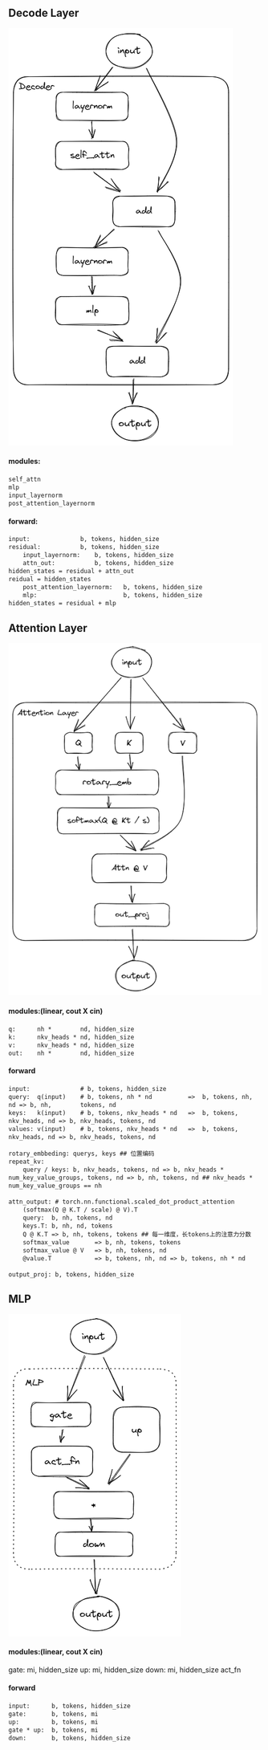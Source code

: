 
## Decode Layer
![decoder layer](Decoder.png)
#### modules:
    self_attn
    mlp
    input_layernorm
    post_attention_layernorm

#### forward:
    input:              b, tokens, hidden_size
    residual:           b, tokens, hidden_size
        input_layernorm:    b, tokens, hidden_size
        attn_out:           b, tokens, hidden_size
    hidden_states = residual + attn_out
    reidual = hidden_states
        post_attention_layernorm:   b, tokens, hidden_size
        mlp:                        b, tokens, hidden_size
    hidden_states = residual + mlp


## Attention Layer
![attention layer](attention_layer.png)

#### modules:(linear, cout X cin)
    q:      nh *        nd, hidden_size
    k:      nkv_heads * nd, hidden_size
    v:      nkv_heads * nd, hidden_size
    out:    nh *        nd, hidden_size

#### forward
    input:              # b, tokens, hidden_size
    query:  q(input)    # b, tokens, nh * nd          =>  b, tokens, nh,        nd => b, nh,        tokens, nd
    keys:   k(input)    # b, tokens, nkv_heads * nd   =>  b, tokens, nkv_heads, nd => b, nkv_heads, tokens, nd
    values: v(input)    # b, tokens, nkv_heads * nd   =>  b, tokens, nkv_heads, nd => b, nkv_heads, tokens, nd

    rotary_embbeding: querys, keys ## 位置编码
    repeat_kv:
        query / keys: b, nkv_heads, tokens, nd => b, nkv_heads * num_key_value_groups, tokens, nd => b, nh, tokens, nd ## nkv_heads * num_key_value_groups == nh

    attn_output: # torch.nn.functional.scaled_dot_product_attention
        (softmax(Q @ K.T / scale) @ V).T
        query:  b, nh, tokens, nd
        keys.T: b, nh, nd, tokens
        Q @ K.T => b, nh, tokens, tokens ## 每一维度，长tokens上的注意力分数
        softmax_value       => b, nh, tokens, tokens
        softmax_value @ V   => b, nh, tokens, nd
        @value.T            => b, tokens, nh, nd => b, tokens, nh * nd

    output_proj: b, tokens, hidden_size


## MLP
![MLP layer](MLP.png)
#### modules:(linear, cout X cin)
gate:   mi, hidden_size
up:     mi, hidden_size
down:   mi, hidden_size
act_fn

#### forward
    input:      b, tokens, hidden_size
    gate:       b, tokens, mi
    up:         b, tokens, mi
    gate * up:  b, tokens, mi
    down:       b, tokens, hidden_size

